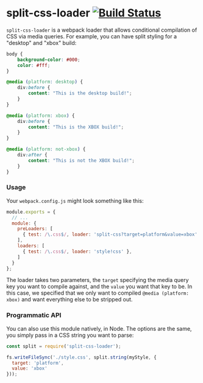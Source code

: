 # split-css-loader [![Build Status](https://travis-ci.org/WatchBeam/split-css-loader.svg?branch=master)](https://travis-ci.org/WatchBeam/split-css-loader)

`split-css-loader` is a webpack loader that allows conditional compilation of CSS via media queries. For example, you can have split styling for a "desktop" and "xbox" build:

```css
body {
    background-color: #000;
    color: #fff;
}

@media (platform: desktop) {
    div:before {
        content: "This is the desktop build!";
    }
}

@media (platform: xbox) {
    div:before {
        content: "This is the XBOX build!";
    }
}

@media (platform: not-xbox) {
    div:after {
        content: "This is not the XBOX build!";
    }
}
```

### Usage

Your `webpack.config.js` might look something like this:

```js
module.exports = {
  // ...
  module: {
    preLoaders: [
      { test: /\.css$/, loader: 'split-css?target=platform&value=xbox' },
    ],
    loaders: [
      { test: /\.css$/, loader: 'style!css' },
    ]
  }
};
```

The loader takes two parameters, the `target` specifying the media query key you want to compile against, and the `value` you want that key to be. In this case, we specified that we only want to compiled `@media (platform: xbox)` and want everything else to be stripped out.



### Programmatic API

You can also use this module natively, in Node. The options are the same, you simply pass in a CSS string you want to parse:

```js
const split = require('split-css-loader');

fs.writeFileSync('./style.css', split.string(myStyle, {
  target: 'platform',
  value: 'xbox'
}));
```

